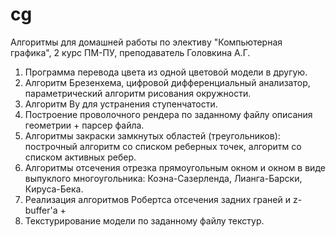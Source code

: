 # cg
Алгоритмы для домашней работы по элективу "Компьютерная графика", 2 курс ПМ-ПУ, преподаватель Головкина А.Г.

1. Программа перевода цвета из одной цветовой модели в другую.
2. Алгоритм Брезенхема, цифровой дифференциальный анализатор, параметрический алгоритм рисования окружности.
3. Алгоритм Ву для устранения ступенчатости.
4. Построение проволочного рендера по заданному файлу описания геометрии + парсер файла.
5. Алгоритмы закраски замкнутых областей (треугольников): построчный алгоритм со списком реберных точек, алгоритм со списком активных ребер.
7. Алгоритмы отсечения отрезка прямоугольным окном и окном в виде выпуклого многоугольника: Коэна-Сазерленда, Лианга-Барски, Кируса-Бека.
12. Реализация алгоритмов Робертса отсечения задних граней и z-buffer'а + 
13. Текстурирование модели по заданному файлу текстур.
